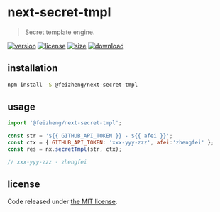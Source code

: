 # next-secret-tmpl
> Secret template engine.

[![version][version-image]][version-url]
[![license][license-image]][license-url]
[![size][size-image]][size-url]
[![download][download-image]][download-url]

## installation
```bash
npm install -S @feizheng/next-secret-tmpl
```

## usage
```js
import '@feizheng/next-secret-tmpl';

const str = '${{ GITHUB_API_TOKEN }} - ${{ afei }}';
const ctx = { GITHUB_API_TOKEN: 'xxx-yyy-zzz', afei:'zhengfei' };
const res = nx.secretTmpl(str, ctx);

// xxx-yyy-zzz - zhengfei
```

## license
Code released under [the MIT license](https://github.com/afeiship/next-secret-tmpl/blob/master/LICENSE.txt).

[version-image]: https://img.shields.io/npm/v/@feizheng/next-secret-tmpl
[version-url]: https://npmjs.org/package/@feizheng/next-secret-tmpl

[license-image]: https://img.shields.io/npm/l/@feizheng/next-secret-tmpl
[license-url]: https://github.com/afeiship/next-secret-tmpl/blob/master/LICENSE.txt

[size-image]: https://img.shields.io/bundlephobia/minzip/@feizheng/next-secret-tmpl
[size-url]: https://github.com/afeiship/next-secret-tmpl/blob/master/dist/next-secret-tmpl.min.js

[download-image]: https://img.shields.io/npm/dm/@feizheng/next-secret-tmpl
[download-url]: https://www.npmjs.com/package/@feizheng/next-secret-tmpl
